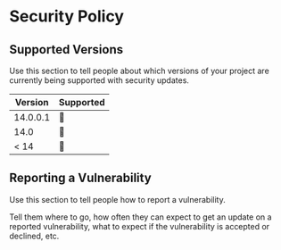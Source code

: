 # Security Policy

## Supported Versions

Use this section to tell people about which versions of your project are
currently being supported with security updates.

| Version | Supported |
| ------- | ------------------ |
| 14.0.0.1 | 🥇 |
| 14.0 | 🥈 |
| < 14 | 🥉 |

## Reporting a Vulnerability

Use this section to tell people how to report a vulnerability.

Tell them where to go, how often they can expect to get an update on a
reported vulnerability, what to expect if the vulnerability is accepted or
declined, etc.
